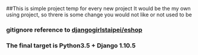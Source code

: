 ##This is simple project temp for every new project
It would be the my own using project, so threre is some change you would not like or not used to be

### gitignore reference to [djangogirlstaipei/eshop](https://github.com/djangogirlstaipei/eshop/blob/master/.gitignore)

### The final target is Python3.5 + Django 1.10.5
